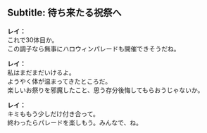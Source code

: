 # 

  
## Subtitle: 待ち来たる祝祭へ
  
**レイ：**  
これで30体目か。  
この調子なら無事にハロウィンパレードも開催できそうだね。  
  
**レイ：**  
私はまだまだいけるよ。  
ようやく体が温まってきたところだ。  
楽しいお祭りを邪魔したこと、思う存分後悔してもらおうじゃないか。  
  
**レイ：**  
キミももう少しだけ付き合って。  
終わったらパレードを楽しもう。みんなで、ね。  

